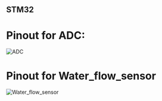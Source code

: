 ## STM32

# Pinout for ADC:
![ADC](https://github.com/grzeniux/STM32/assets/125094104/e6847843-282b-43f5-b7be-14acf4cec760)


# Pinout for Water_flow_sensor
![Water_flow_sensor](https://github.com/grzeniux/STM32/assets/125094104/03ad2eba-1f6e-4d7e-958b-a84656041478)
